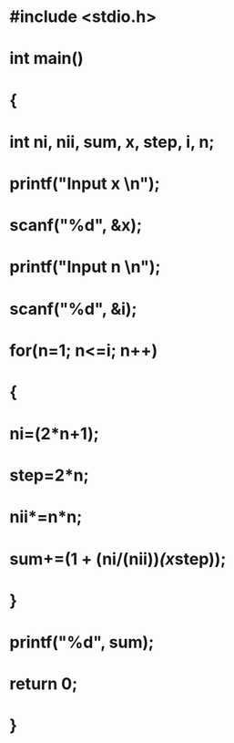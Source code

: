 
# #include <stdio.h>
# int main()
# {
#     int ni, nii, sum, x, step, i, n;
#     printf("Input x \n");
#     scanf("%d", &x);
#    printf("Input n \n");
#    scanf("%d", &i);
#    for(n=1; n<=i; n++)
#    {
#        ni=(2*n+1);
#        step=2*n;
#        nii*=n*n;
#        sum+=(1 + (ni/(nii))*(x*step));
#    }
#    printf("%d", sum);
#    return 0;
# }

